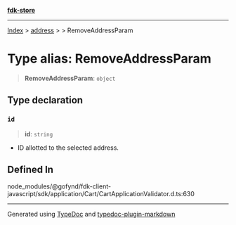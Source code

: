[**fdk-store**](../../../README.md)
***

[Index](../../../API.md) > [address](../../README.md) > [<internal>](../README.md) > RemoveAddressParam

# Type alias: RemoveAddressParam

> **RemoveAddressParam**: `object`

## Type declaration

### `id`

> **id**: `string`

- ID allotted to the selected address.

## Defined In

node\_modules/@gofynd/fdk-client-javascript/sdk/application/Cart/CartApplicationValidator.d.ts:630

***
Generated using [TypeDoc](https://typedoc.org/) and [typedoc-plugin-markdown](https://www.npmjs.com/package/typedoc-plugin-markdown)
